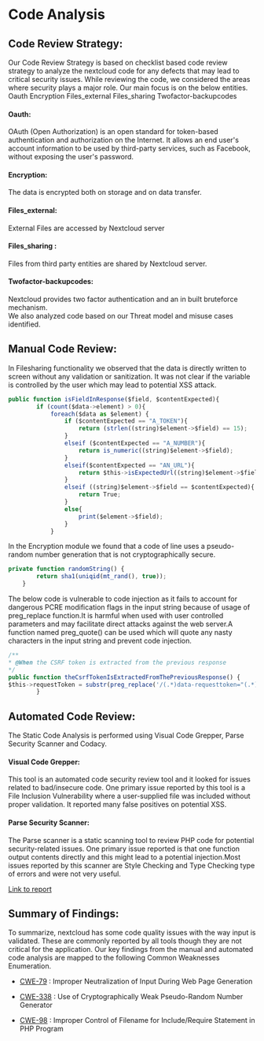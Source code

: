 
# Code Analysis
## Code Review Strategy:
Our Code Review Strategy is based on checklist based code review strategy to analyze the nextcloud code for any defects that may lead to critical security issues. While reviewing the code, we considered the areas where security plays a major role. Our main focus is on the below entities.
Oauth
Encryption
Files_external
Files_sharing
Twofactor-backupcodes
#### Oauth: 
OAuth (Open Authorization) is an open standard for token-based authentication and authorization on the Internet. It allows an end user's account information to be used by third-party services, such as Facebook, without exposing the user's password.
#### Encryption:
The data is encrypted both on storage and on data transfer.
#### Files_external:
External Files are accessed by Nextcloud server
#### Files_sharing :
Files from third party entities are shared by Nextcloud server.
#### Twofactor-backupcodes:
Nextcloud provides two factor authentication and an in built bruteforce mechanism.<br/>
We also analyzed code based on our Threat model and misuse cases identified.

## Manual Code Review:
In Filesharing functionality we observed that the data is directly written to screen without any validation or sanitization. It was not clear if the variable is controlled by the user which may lead to potential XSS attack.
```javascript
public function isFieldInResponse($field, $contentExpected){
		if (count($data->element) > 0){
			foreach($data as $element) {
				if ($contentExpected == "A_TOKEN"){
					return (strlen((string)$element->$field) == 15);
				}
				elseif ($contentExpected == "A_NUMBER"){
					return is_numeric((string)$element->$field);
				}
				elseif($contentExpected == "AN_URL"){
					return $this->isExpectedUrl((string)$element->$field, "index.php/s/");
				}
				elseif ((string)$element->$field == $contentExpected){
					return True;
				}
				else{
					print($element->$field);
				}
			}

```
In the Encryption module we found that a code of line uses a pseudo-random number generation that is not cryptographically secure.
```javascript
private function randomString() {
		return sha1(uniqid(mt_rand(), true));
	}
```
The below code is vulnerable to code injection as it fails to account for dangerous PCRE modification flags in the input string because of usage of preg_replace function.It is harmful when used with user controlled parameters and may facilitate direct attacks against the web server.A function named preg_quote() can be used which will quote any nasty characters in the input string and prevent code injection.
```javascript
/**
* @When the CSRF token is extracted from the previous response
*/
public function theCsrfTokenIsExtractedFromThePreviousResponse() {
$this->requestToken = substr(preg_replace('/(.*)data-requesttoken="(.*)">(.*)/sm', '\2', $this->response->getBody()->getContents()), 0, 89);
		}
```



## Automated Code Review:

The Static Code Analysis is performed using Visual Code Grepper, Parse Security Scanner and Codacy. 

#### Visual Code Grepper: 

This tool is an automated code security review tool and it looked for issues related to bad/insecure code. One primary issue reported by this tool is a File Inclusion Vulnerability where a user-supplied file was included without proper validation. It reported many false positives on potential XSS. 

#### Parse Security Scanner:

The Parse scanner is a static scanning tool to review PHP code for potential security-related issues. One primary issue reported is that one function output contents directly and this might lead to a potential injection.Most issues reported by this scanner are Style Checking and Type Checking type of errors and were not very useful. 

[Link to report](https://github.com/iambst/CYBR8420_Titans_SA_Project/blob/master/ParseCodeReviewResults.txt)


## Summary of Findings:

To summarize, nextcloud has some code quality issues with the way input is validated. These are commonly reported by all tools though they are not critical for the application. Our key findings from the manual and automated code analysis are mapped to the following Common Weaknesses Enumeration. 

* [CWE-79](https://cwe.mitre.org/data/definitions/79.html) : Improper Neutralization of Input During Web Page Generation

* [CWE-338](https://cwe.mitre.org/data/definitions/338.html) : Use of Cryptographically Weak Pseudo-Random Number Generator

* [CWE-98](https://cwe.mitre.org/data/definitions/98.html) : Improper Control of Filename for Include/Require Statement in PHP Program 

